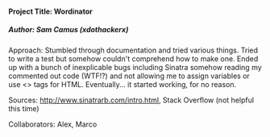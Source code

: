 <h4>Project Title: Wordinator</h4>
<h5>Author: Sam Camus (xdothackerx) </h5>

Approach: Stumbled through documentation and tried various things. Tried to write a test but somehow couldn't comprehend how to make one.
Ended up with a bunch of inexplicable bugs including Sinatra somehow reading my commented out code (WTF!?) and not allowing me to assign variables
or use <> tags for HTML. Eventually... it started working, for no reason.

Sources: http://www.sinatrarb.com/intro.html, Stack Overflow (not helpful this time) 

Collaborators: Alex, Marco
